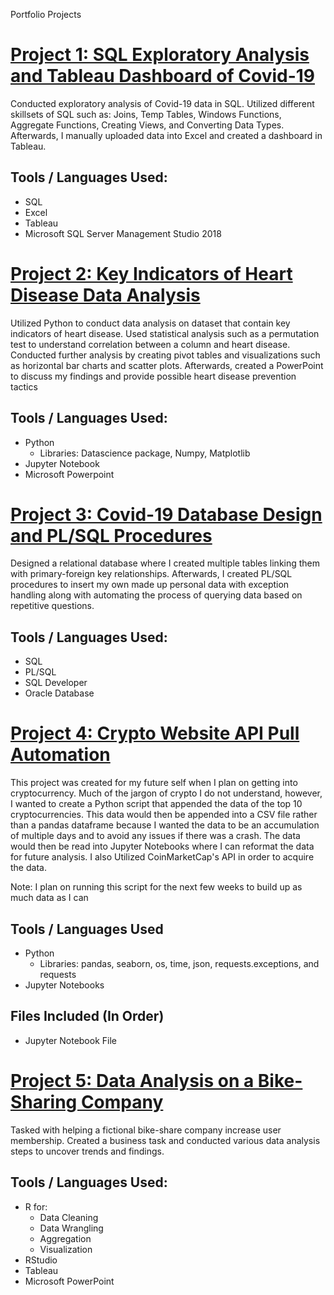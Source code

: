 Portfolio Projects

# [Project 1: SQL Exploratory Analysis and Tableau Dashboard of Covid-19](https://github.com/DavidSeo382/SQL-Exploratory-Analysis-and-Tableau-Dashboard-of-Covid-19)

Conducted exploratory analysis of Covid-19 data in SQL. Utilized different skillsets of SQL such as: Joins, Temp Tables, Windows Functions, Aggregate Functions, Creating Views, and Converting Data Types. Afterwards, I manually uploaded data into Excel and created a dashboard in Tableau.

## Tools / Languages Used:
* SQL
* Excel
* Tableau
* Microsoft SQL Server Management Studio 2018

# [Project 2: Key Indicators of Heart Disease Data Analysis](https://github.com/DavidSeo382/Key-Indicators-of-Heart-Disease-Data-Analysis)

Utilized Python to conduct data analysis on dataset that contain key indicators of heart disease. Used statistical analysis such as a permutation test to understand correlation between a column and heart disease. Conducted further analysis by creating pivot tables and visualizations such as horizontal bar charts and scatter plots. Afterwards, created a PowerPoint to discuss my findings and provide possible heart disease prevention tactics

## Tools / Languages Used:
* Python 
  * Libraries: Datascience package, Numpy, Matplotlib
* Jupyter Notebook
* Microsoft Powerpoint

# [Project 3: Covid-19 Database Design and PL/SQL Procedures](https://github.com/DavidSeo382/Covid-19-Database-Design-and-PL-SQL-Procedures)

Designed a relational database where I created multiple tables linking them with primary-foreign key relationships. Afterwards, I created PL/SQL procedures to insert my own made up personal data with exception handling along with automating the process of querying data based on repetitive questions.

## Tools / Languages Used:
* SQL
* PL/SQL
* SQL Developer
* Oracle Database

# [Project 4: Crypto Website API Pull Automation](https://github.com/DavidSeo382/Crypto-Website-API-Pull-Automation)

This project was created for my future self when I plan on getting into cryptocurrency. Much of the jargon of crypto I do not understand, however, I wanted to create a Python script that appended the data of the top 10 cryptocurrencies. This data would then be appended into a CSV file rather than a pandas dataframe because I wanted the data to be an accumulation of multiple days and to avoid any issues if there was a crash. The data would then be read into Jupyter Notebooks where I can reformat the data for future analysis. I also Utilized CoinMarketCap's API in order to acquire the data. 

Note: I plan on running this script for the next few weeks to build up as much data as I can

## Tools / Languages Used
* Python
  * Libraries: pandas, seaborn, os, time, json, requests.exceptions, and requests
* Jupyter Notebooks

## Files Included (In Order)
* Jupyter Notebook File

# [Project 5: Data Analysis on a Bike-Sharing Company](https://github.com/DavidSeo382/Data-Analysis-on-a-Bike-Sharing-Company)

Tasked with helping a fictional bike-share company increase user membership. Created a business task and conducted various data analysis steps to uncover trends and findings. 

## Tools / Languages Used:
* R for:
  * Data Cleaning
  * Data Wrangling
  * Aggregation
  * Visualization
* RStudio
* Tableau
* Microsoft PowerPoint





